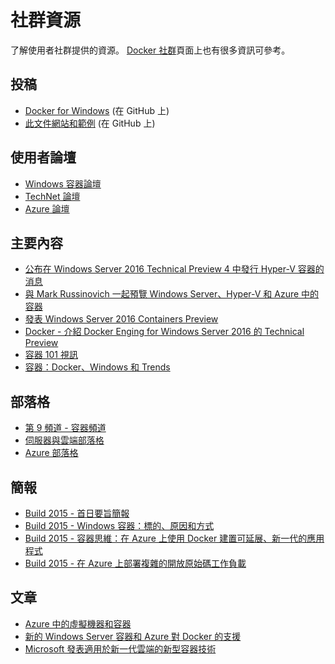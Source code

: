 # 社群資源

了解使用者社群提供的資源。 [Docker 社群](https://www.docker.com/community/participate/)頁面上也有很多資訊可參考。

## 投稿

* [Docker for Windows](https://github.com/Microsoft/docker) (在 GitHub 上)
* [此文件網站和範例](https://github.com/Microsoft/Virtualization-Documentation) (在 GitHub 上)

## 使用者論壇

* [Windows 容器論壇](https://social.msdn.microsoft.com/Forums/en-US/home?forum=windowscontainers)
* [TechNet 論壇](https://social.technet.microsoft.com/Forums/windowsserver/en-US/home "TechNet 論壇")
* [Azure 論壇](http://azure.microsoft.com/en-us/support/forums/)


## 主要內容

* [公布在 Windows Server 2016 Technical Preview 4 中發行 Hyper-V 容器的消息](http://blogs.technet.com/b/virtualization/archive/2015/11/19/announcing-the-release-of-hyper-v-containers-in-windows-server-2016-technical-preview-4.aspx)
* [與 Mark Russinovich 一起預覽 Windows Server、Hyper-V 和 Azure 中的容器](https://youtu.be/YoA_MMlGPRc)
* [發表 Windows Server 2016 Containers Preview](http://weblogs.asp.net/scottgu/announcing-windows-server-2016-containers-preview)
* [Docker - 介紹 Docker Enging for Windows Server 2016 的 Technical Preview](http://blog.docker.com/2015/08/tp-docker-engine-windows-server-2016/)
* [容器 101 視訊](https://channel9.msdn.com/Blogs/containers/Containers-101-with-Microsoft-and-Docker)
* [容器：Docker、Windows 和 Trends](http://azure.microsoft.com/blog/2015/08/17/containers-docker-windows-and-trends/)


## 部落格

* [第 9 頻道 - 容器頻道](https://channel9.msdn.com/Blogs/containers)
* [伺服器與雲端部落格](http://blogs.technet.com/b/server-cloud/)
* [Azure 部落格](http://azure.microsoft.com/blog/)


## 簡報

* [Build 2015 - 首日要旨簡報](http://channel9.msdn.com/Events/Build/2015/KEY01)
* [Build 2015 - Windows 容器：標的、原因和方式](http://channel9.msdn.com/events/Build/2015/2-704)
* [Build 2015 - 容器思維：在 Azure 上使用 Docker 建置可延展、新一代的應用程式](http://channel9.msdn.com/events/Build/2015/2-683)
* [Build 2015 - 在 Azure 上部署複雜的開放原始碼工作負載](http://channel9.msdn.com/Events/Build/2015/2-732)

## 文章

* [Azure 中的虛擬機器和容器](https://azure.microsoft.com/en-us/documentation/articles/virtual-machines-vms-containers/)
* [新的 Windows Server 容器和 Azure 對 Docker 的支援](http://azure.microsoft.com/blog/2014/10/15/new-windows-server-containers-and-azure-support-for-docker/)
* [Microsoft 發表適用於新一代雲端的新型容器技術](http://blogs.technet.com/b/server-cloud/archive/2015/04/08/microsoft-announces-new-container-technologies-for-the-next-generation-cloud.aspx)




